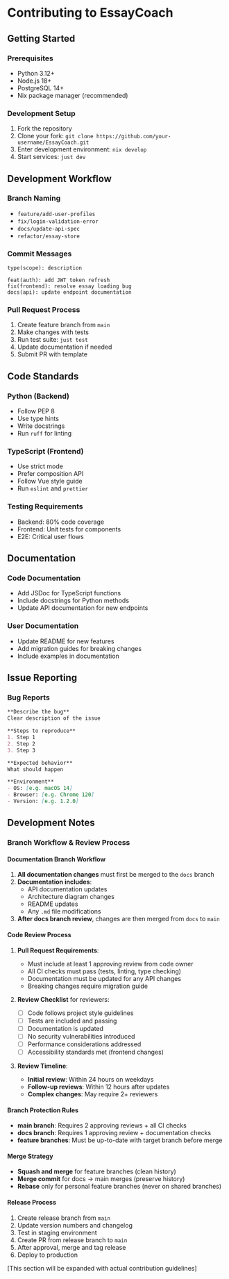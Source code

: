 # Contributing to EssayCoach

## Getting Started

### Prerequisites
- Python 3.12+
- Node.js 18+
- PostgreSQL 14+
- Nix package manager (recommended)

### Development Setup
1. Fork the repository
2. Clone your fork: `git clone https://github.com/your-username/EssayCoach.git`
3. Enter development environment: `nix develop`
4. Start services: `just dev`

## Development Workflow

### Branch Naming
- `feature/add-user-profiles`
- `fix/login-validation-error`
- `docs/update-api-spec`
- `refactor/essay-store`

### Commit Messages
```
type(scope): description

feat(auth): add JWT token refresh
fix(frontend): resolve essay loading bug
docs(api): update endpoint documentation
```

### Pull Request Process
1. Create feature branch from `main`
2. Make changes with tests
3. Run test suite: `just test`
4. Update documentation if needed
5. Submit PR with template

## Code Standards

### Python (Backend)
- Follow PEP 8
- Use type hints
- Write docstrings
- Run `ruff` for linting

### TypeScript (Frontend)
- Use strict mode
- Prefer composition API
- Follow Vue style guide
- Run `eslint` and `prettier`

### Testing Requirements
- Backend: 80% code coverage
- Frontend: Unit tests for components
- E2E: Critical user flows

## Documentation

### Code Documentation
- Add JSDoc for TypeScript functions
- Include docstrings for Python methods
- Update API documentation for new endpoints

### User Documentation
- Update README for new features
- Add migration guides for breaking changes
- Include examples in documentation

## Issue Reporting

### Bug Reports
```markdown
**Describe the bug**
Clear description of the issue

**Steps to reproduce**
1. Step 1
2. Step 2
3. Step 3

**Expected behavior**
What should happen

**Environment**
- OS: [e.g. macOS 14]
- Browser: [e.g. Chrome 120]
- Version: [e.g. 1.2.0]
```

## Development Notes

### Branch Workflow & Review Process

#### Documentation Branch Workflow
1. **All documentation changes** must first be merged to the `docs` branch
2. **Documentation includes**:
   - API documentation updates
   - Architecture diagram changes
   - README updates
   - Any `.md` file modifications
3. **After docs branch review**, changes are then merged from `docs` to `main`

#### Code Review Process
1. **Pull Request Requirements**:
   - Must include at least 1 approving review from code owner
   - All CI checks must pass (tests, linting, type checking)
   - Documentation must be updated for any API changes
   - Breaking changes require migration guide

2. **Review Checklist** for reviewers:
   - [ ] Code follows project style guidelines
   - [ ] Tests are included and passing
   - [ ] Documentation is updated
   - [ ] No security vulnerabilities introduced
   - [ ] Performance considerations addressed
   - [ ] Accessibility standards met (frontend changes)

3. **Review Timeline**:
   - **Initial review**: Within 24 hours on weekdays
   - **Follow-up reviews**: Within 12 hours after updates
   - **Complex changes**: May require 2+ reviewers

#### Branch Protection Rules
- **main branch**: Requires 2 approving reviews + all CI checks
- **docs branch**: Requires 1 approving review + documentation checks
- **feature branches**: Must be up-to-date with target branch before merge

#### Merge Strategy
- **Squash and merge** for feature branches (clean history)
- **Merge commit** for docs → main merges (preserve history)
- **Rebase** only for personal feature branches (never on shared branches)

#### Release Process
1. Create release branch from `main`
2. Update version numbers and changelog
3. Test in staging environment
4. Create PR from release branch to `main`
5. After approval, merge and tag release
6. Deploy to production

[This section will be expanded with actual contribution guidelines]